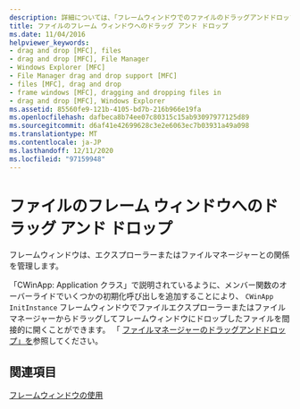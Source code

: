 ```yaml
---
description: 詳細については、「フレームウィンドウでのファイルのドラッグアンドドロップ」を参照してください。
title: ファイルのフレーム ウィンドウへのドラッグ アンド ドロップ
ms.date: 11/04/2016
helpviewer_keywords:
- drag and drop [MFC], files
- drag and drop [MFC], File Manager
- Windows Explorer [MFC]
- File Manager drag and drop support [MFC]
- files [MFC], drag and drop
- frame windows [MFC], dragging and dropping files in
- drag and drop [MFC], Windows Explorer
ms.assetid: 85560fe9-121b-4105-bd7b-216b966e19fa
ms.openlocfilehash: dafbeca8b74ee07c80315c15ab93097977125d89
ms.sourcegitcommit: d6af41e42699628c3e2e6063ec7b03931a49a098
ms.translationtype: MT
ms.contentlocale: ja-JP
ms.lasthandoff: 12/11/2020
ms.locfileid: "97159948"
---
```

# <a name="dragging-and-dropping-files-in-a-frame-window"></a>ファイルのフレーム ウィンドウへのドラッグ アンド ドロップ

フレームウィンドウは、エクスプローラーまたはファイルマネージャーとの関係を管理します。

「CWinApp: Application クラス」で説明されているように、メンバー関数のオーバーライドでいくつかの初期化呼び出しを追加することにより、 `CWinApp` `InitInstance` フレームウィンドウでファイルエクスプローラーまたはファイルマネージャーからドラッグしてフレームウィンドウにドロップしたファイルを間接的に開くことができます。 [](cwinapp-the-application-class.md) 「 [ファイルマネージャーのドラッグアンドドロップ」を](special-cwinapp-services.md)参照してください。

## <a name="see-also"></a>関連項目

[フレームウィンドウの使用](using-frame-windows.md)
